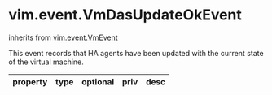 vim.event.VmDasUpdateOkEvent
============================
inherits from [vim.event.VmEvent](docs/vim.event.VmEvent.md)


This event records that HA agents have been updated with the current  state of the virtual machine.

| property | type | optional | priv | desc |
|:---------|:-----|:---------|:-----|:-----|



